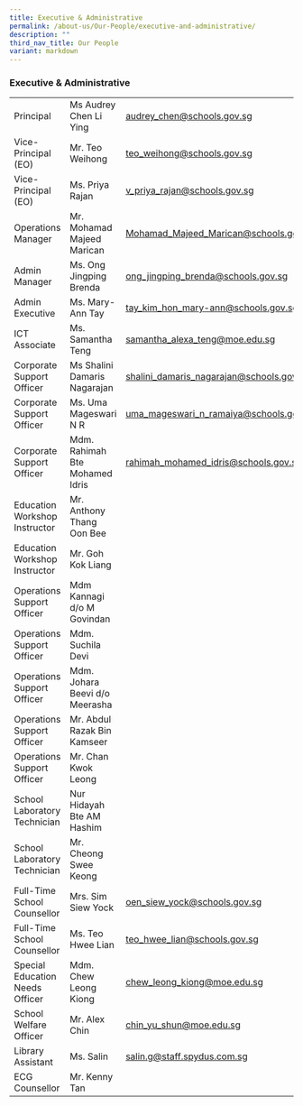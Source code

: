 ```yaml
---
title: Executive & Administrative
permalink: /about-us/Our-People/executive-and-administrative/
description: ""
third_nav_title: Our People
variant: markdown
---
```

### Executive & Administrative

|  	|  	|  	|
|---	|---	|---	|
| Principal 	| Ms Audrey Chen Li Ying 	| audrey_chen@schools.gov.sg 	|
| Vice-Principal (EO) 	| Mr. Teo Weihong 	| teo_weihong@schools.gov.sg 	|
| Vice-Principal (EO) 	| Ms. Priya Rajan 	| v_priya_rajan@schools.gov.sg 	|
| Operations Manager 	| Mr. Mohamad Majeed Marican	| Mohamad_Majeed_Marican@schools.gov.sg |
| Admin  Manager 	| Ms. Ong Jingping Brenda 	| ong_jingping_brenda@schools.gov.sg 	|
| Admin Executive 	| Ms. Mary-Ann Tay 	| tay_kim_hon_mary-ann@schools.gov.sg 	|
| ICT Associate 	| Ms. Samantha Teng 	| samantha_alexa_teng@moe.edu.sg 	|
| Corporate Support Officer 	| Ms Shalini Damaris Nagarajan 	| shalini_damaris_nagarajan@schools.gov.sg 	|
| Corporate Support Officer 	| Ms. Uma Mageswari N R 	| uma_mageswari_n_ramaiya@schools.gov.sg 	|
| Corporate Support Officer 	| Mdm. Rahimah Bte Mohamed Idris 	| rahimah_mohamed_idris@schools.gov.sg 	|
| Education Workshop Instructor 	| Mr. Anthony Thang Oon Bee 	|  	|
| Education Workshop Instructor 	| Mr. Goh Kok Liang 	|  	|
| Operations Support Officer 	| Mdm Kannagi d/o M Govindan 	|  	|
| Operations Support Officer 	| Mdm. Suchila Devi 	|  	|
| Operations Support Officer 	| Mdm. Johara Beevi d/o Meerasha 	|  	|
| Operations Support Officer 	| Mr. Abdul Razak Bin Kamseer 	|  	|
| Operations Support Officer 	| Mr. Chan Kwok Leong 	|  	|
| School Laboratory Technician 	| Nur Hidayah Bte AM Hashim 	|  	|
| School Laboratory Technician 	| Mr. Cheong Swee Keong	|  	|
| Full-Time School Counsellor 	| Mrs. Sim Siew Yock 	|  oen_siew_yock@schools.gov.sg 	|
| Full-Time School Counsellor 	| Ms. Teo Hwee Lian 	|  teo_hwee_lian@schools.gov.sg	|
| Special Education Needs Officer	| Mdm. Chew Leong Kiong 	|  chew_leong_kiong@moe.edu.sg 	|
| School Welfare Officer 	| Mr. Alex Chin 	| chin_yu_shun@moe.edu.sg 	|
| Library Assistant 	| Ms. Salin 	| salin.g@staff.spydus.com.sg |
ECG Counsellor 	| Mr. Kenny Tan 	| 	|